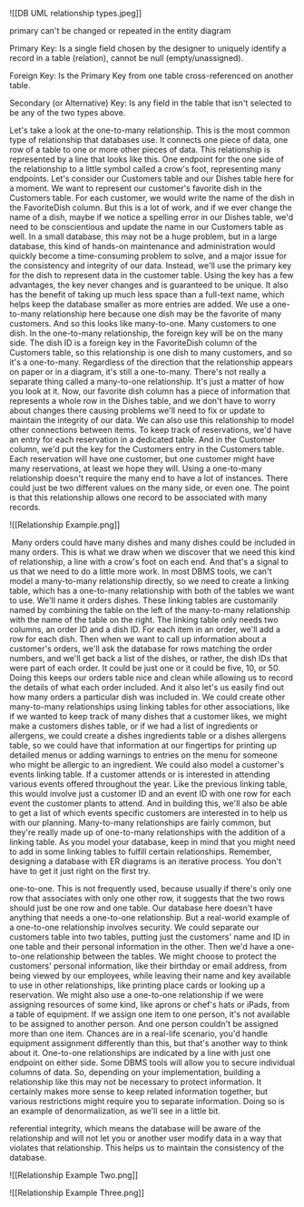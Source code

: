 ![[DB UML relationship types.jpeg]]

primary can't be changed or repeated in the entity diagram 

Primary Key: Is a single field chosen by the designer to uniquely identify a record in a table (relation), cannot be null (empty/unassigned). 

Foreign Key: Is the Primary Key from one table cross-referenced on another table. 

Secondary (or Alternative) Key: Is any field in the table that isn't selected to be any of the two types above. 

Let's take a look at the one-to-many relationship. This is the most common type of relationship that databases use. It connects one piece of data, one row of a table to one or more other pieces of data. This relationship is represented by a line that looks like this. One endpoint for the one side of the relationship to a little symbol called a crow's foot, representing many endpoints. Let's consider our Customers table and our Dishes table here for a moment. We want to represent our customer's favorite dish in the Customers table. For each customer, we would write the name of the dish in the FavoriteDish column. But this is a lot of work, and if we ever change the name of a dish, maybe if we notice a spelling error in our Dishes table, we'd need to be conscientious and update the name in our Customers table as well. In a small database, this may not be a huge problem, but in a large database, this kind of hands-on maintenance and administration would quickly become a time-consuming problem to solve, and a major issue for the consistency and integrity of our data. Instead, we'll use the primary key for the dish to represent data in the customer table. Using the key has a few advantages, the key never changes and is guaranteed to be unique. It also has the benefit of taking up much less space than a full-text name, which helps keep the database smaller as more entries are added. We use a one-to-many relationship here because one dish may be the favorite of many customers. And so this looks like many-to-one. Many customers to one dish. In the one-to-many relationship, the foreign key will be on the many side. The dish ID is a foreign key in the FavoriteDish column of the Customers table, so this relationship is one dish to many customers, and so it's a one-to-many. Regardless of the direction that the relationship appears on paper or in a diagram, it's still a one-to-many. There's not really a separate thing called a many-to-one relationship. It's just a matter of how you look at it. Now, our favorite dish column has a piece of information that represents a whole row in the Dishes table, and we don't have to worry about changes there causing problems we'll need to fix or update to maintain the integrity of our data. We can also use this relationship to model other connections between items. To keep track of reservations, we'd have an entry for each reservation in a dedicated table. And in the Customer column, we'd put the key for the Customers entry in the Customers table. Each reservation will have one customer, but one customer might have many reservations, at least we hope they will. Using a one-to-many relationship doesn't require the many end to have a lot of instances. There could just be two different values on the many side, or even one. The point is that this relationship allows one record to be associated with many records.

![[Relationship Example.png]]

 Many orders could have many dishes and many dishes could be included in many orders. This is what we draw when we discover that we need this kind of relationship, a line with a crow's foot on each end. And that's a signal to us that we need to do a little more work. In most DBMS tools, we can't model a many-to-many relationship directly, so we need to create a linking table, which has a one-to-many relationship with both of the tables we want to use. We'll name it orders dishes. These linking tables are customarily named by combining the table on the left of the many-to-many relationship with the name of the table on the right. The linking table only needs two columns, an order ID and a dish ID. For each item in an order, we'll add a row for each dish. Then when we want to call up information about a customer's orders, we'll ask the database for rows matching the order numbers, and we'll get back a list of the dishes, or rather, the dish IDs that were part of each order. It could be just one or it could be five, 10, or 50. Doing this keeps our orders table nice and clean while allowing us to record the details of what each order included. And it also let's us easily find out how many orders a particular dish was included in. We could create other many-to-many relationships using linking tables for other associations, like if we wanted to keep track of many dishes that a customer likes, we might make a customers dishes table, or if we had a list of ingredients or allergens, we could create a dishes ingredients table or a dishes allergens table, so we could have that information at our fingertips for printing up detailed menus or adding warnings to entries on the menu for someone who might be allergic to an ingredient. We could also model a customer's events linking table. If a customer attends or is interested in attending various events offered throughout the year. Like the previous linking table, this would involve just a customer ID and an event ID with one row for each event the customer plants to attend. And in building this, we'll also be able to get a list of which events specific customers are interested in to help us with our planning. Many-to-many relationships are fairly common, but they're really made up of one-to-many relationships with the addition of a linking table. As you model your database, keep in mind that you might need to add in some linking tables to fulfill certain relationships. Remember, designing a database with ER diagrams is an iterative process. You don't have to get it just right on the first try. 

one-to-one. This is not frequently used, because usually if there's only one row that associates with only one other row, it suggests that the two rows should just be one row and one table. Our database here doesn't have anything that needs a one-to-one relationship. But a real-world example of a one-to-one relationship involves security. We could separate our customers table into two tables, putting just the customers' name and ID in one table and their personal information in the other. Then we'd have a one-to-one relationship between the tables. We might choose to protect the customers' personal information, like their birthday or email address, from being viewed by our employees, while leaving their name and key available to use in other relationships, like printing place cards or looking up a reservation. We might also use a one-to-one relationship if we were assigning resources of some kind, like aprons or chef's hats or iPads, from a table of equipment. If we assign one item to one person, it's not available to be assigned to another person. And one person couldn't be assigned more than one item. Chances are in a real-life scenario, you'd handle equipment assignment differently than this, but that's another way to think about it. One-to-one relationships are indicated by a line with just one endpoint on either side. Some DBMS tools will allow you to secure individual columns of data. So, depending on your implementation, building a relationship like this may not be necessary to protect information. It certainly makes more sense to keep related information together, but various restrictions might require you to separate information. Doing so is an example of denormalization, as we'll see in a little bit. 

referential integrity, which means the database will be aware of the relationship and will not let you or another user modify data in a way that violates that relationship. This helps us to maintain the consistency of the database.


![[Relationship Example Two.png]]


![[Relationship Example Three.png]]

